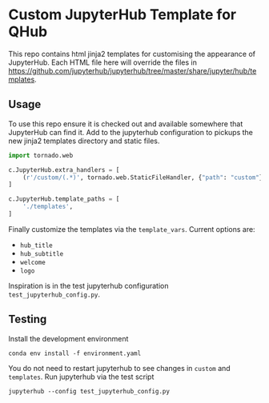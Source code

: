 # Custom JupyterHub Template for QHub

This repo contains html jinja2 templates for customising the
appearance of JupyterHub. Each HTML file here will override the files
in https://github.com/jupyterhub/jupyterhub/tree/master/share/jupyter/hub/templates.

## Usage

To use this repo ensure it is checked out and available somewhere that
JupyterHub can find it. Add to the jupyterhub configuration to pickups
the new jinja2 templates directory and static files.

```python
import tornado.web

c.JupyterHub.extra_handlers = [
    (r'/custom/(.*)', tornado.web.StaticFileHandler, {"path": "custom"}),
]

c.JupyterHub.template_paths = [
    './templates',
]
```

Finally customize the templates via the `template_vars`. Current
options are:
 - `hub_title`
 - `hub_subtitle`
 - `welcome`
 - `logo`
 
Inspiration is in the test jupyterhub configuration
`test_jupyterhub_config.py`.

## Testing

Install the development environment

```shell
conda env install -f environment.yaml
```

You do not need to restart jupyterhub to see changes in `custom` and
`templates`. Run jupyterhub via the test script

```shell
jupyterhub --config test_jupyterhub_config.py
```
